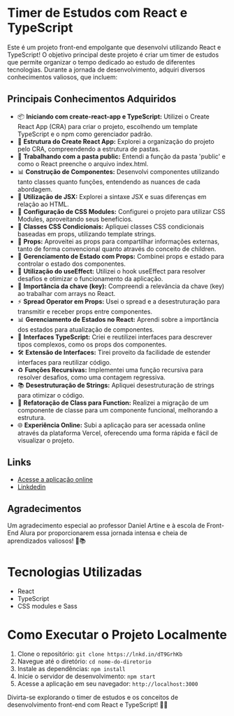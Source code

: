 # Timer de Estudos com React e TypeScript

Este é um projeto front-end empolgante que desenvolvi utilizando React e TypeScript! O objetivo principal deste projeto é criar um timer de estudos que permite organizar o tempo dedicado ao estudo de diferentes tecnologias. Durante a jornada de desenvolvimento, adquiri diversos conhecimentos valiosos, que incluem:

## Principais Conhecimentos Adquiridos

- 📦 **Iniciando com create-react-app e TypeScript:** Utilizei o Create React App (CRA) para criar o projeto, escolhendo um template TypeScript e o npm como gerenciador padrão.
- 📁 **Estrutura do Create React App:** Explorei a organização do projeto pelo CRA, compreendendo a estrutura de pastas.
- 📂 **Trabalhando com a pasta public:** Entendi a função da pasta 'public' e como o React preenche o arquivo index.html.
- 📊 **Construção de Componentes:** Desenvolvi componentes utilizando tanto classes quanto funções, entendendo as nuances de cada abordagem.
- 🔄 **Utilização de JSX:** Explorei a sintaxe JSX e suas diferenças em relação ao HTML.
- 📜 **Configuração de CSS Modules:** Configurei o projeto para utilizar CSS Modules, aproveitando seus benefícios.
- 💅 **Classes CSS Condicionais:** Apliquei classes CSS condicionais baseadas em props, utilizando template strings.
- 💼 **Props:** Aproveitei as props para compartilhar informações externas, tanto de forma convencional quanto através do conceito de children.
- 🔄 **Gerenciamento de Estado com Props:** Combinei props e estado para controlar o estado dos componentes.
- 🎯 **Utilização do useEffect:** Utilizei o hook useEffect para resolver desafios e otimizar o funcionamento da aplicação.
- 🔑 **Importância da chave (key):** Compreendi a relevância da chave (key) ao trabalhar com arrays no React.
- ⚡  **Spread Operator em Props:** Usei o spread e a desestruturação para transmitir e receber props entre componentes.
- 📊 **Gerenciamento de Estados no React:** Aprendi sobre a importância dos estados para atualização de componentes.
- 🎨 **Interfaces TypeScript:** Criei e reutilizei interfaces para descrever tipos complexos, como os props dos componentes.
- 🛠️ **Extensão de Interfaces:** Tirei proveito da facilidade de estender interfaces para reutilizar código.
-  ♻️ **Funções Recursivas:** Implementei uma função recursiva para resolver desafios, como uma contagem regressiva.
- 📚 **Desestruturação de Strings:** Apliquei desestruturação de strings para otimizar o código.
- 🔄 **Refatoração de Class para Function:** Realizei a migração de um componente de classe para um componente funcional, melhorando a estrutura.
- 🌐 **Experiência Online:** Subi a aplicação para ser acessada online através da plataforma Vercel, oferecendo uma forma rápida e fácil de visualizar o projeto.

## Links

- [Acesse a aplicação online](https://alura-studies-ebon.vercel.app/)
- [Linkdedin](https://www.linkedin.com/in/l%C3%BAcio-beckler-0827181a0/)

## Agradecimentos

Um agradecimento especial ao professor Daniel Artine e à escola de Front-End Alura por proporcionarem essa jornada intensa e cheia de aprendizados valiosos! 🙌📚

# Tecnologias Utilizadas

- React
- TypeScript
- CSS modules e Sass

# Como Executar o Projeto Localmente

1. Clone o repositório: `git clone https://lnkd.in/dT9GrhKb`
2. Navegue até o diretório: `cd nome-do-diretorio`
3. Instale as dependências: `npm install`
4. Inicie o servidor de desenvolvimento: `npm start`
5. Acesse a aplicação em seu navegador: `http://localhost:3000`

Divirta-se explorando o timer de estudos e os conceitos de desenvolvimento front-end com React e TypeScript! 🚀📖
